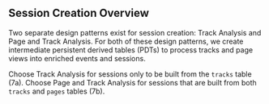 ## Session Creation Overview


Two separate design patterns exist for session creation: Track Analysis and Page and Track Analysis. For both of these design patterns, we create intermediate persistent derived tables (PDTs) to process tracks and page views into enriched events and sessions.

Choose Track Analysis for sessions only to be built from the `tracks` table (7a). Choose Page and Track Analysis for sessions that are built from both `tracks` and `pages` tables (7b).

